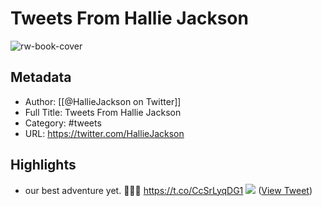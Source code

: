 # Tweets From Hallie Jackson

![rw-book-cover](https://pbs.twimg.com/profile_images/1458069014324854786/4tCGnDrk.jpg)

## Metadata
- Author: [[@HallieJackson on Twitter]]
- Full Title: Tweets From Hallie Jackson
- Category: #tweets
- URL: https://twitter.com/HallieJackson

## Highlights
- our best adventure yet. 💜🤰💥 https://t.co/CcSrLyqDG1
  ![](https://pbs.twimg.com/media/EJlKEZ6XsAE6NKj.jpg) ([View Tweet](https://twitter.com/HallieJackson/status/1196068621442846721))
